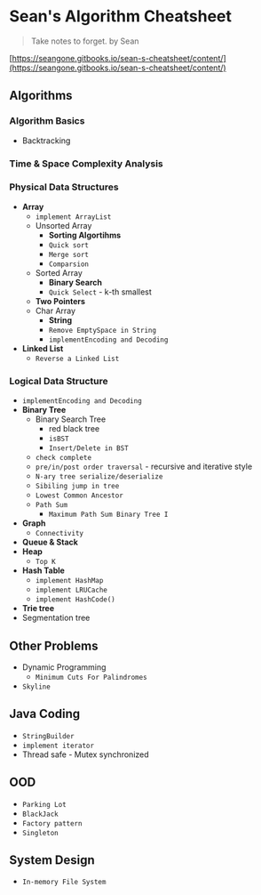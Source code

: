 <extoc></extoc>

# Sean's Algorithm Cheatsheet

> Take notes to forget.
> by Sean

[https://seangone.gitbooks.io/sean-s-cheatsheet/content/](https://seangone.gitbooks.io/sean-s-cheatsheet/content/)

## Algorithms

### Algorithm Basics

- Backtracking

### Time & Space Complexity Analysis
### Physical Data Structures

- **Array**
    - `implement ArrayList`
    - Unsorted Array
        - **Sorting Algortihms**
        - `Quick sort`
        - `Merge sort`
        - `Comparsion`
    - Sorted Array
        - **Binary Search**
        - `Quick Select` - k-th smallest
    - **Two Pointers**
    - Char Array
        - **String**
        - `Remove EmptySpace in String`
        - `implementEncoding and Decoding`
- **Linked List**
    - `Reverse a Linked List`

### Logical Data Structure

- `implementEncoding and Decoding`
- **Binary Tree**
    - Binary Search Tree
        - red black tree
        - `isBST`
        - `Insert/Delete in BST`
    - `check complete`
    - `pre/in/post order traversal` - recursive and iterative style
    - `N-ary tree serialize/deserialize`
    - `Sibiling jump in tree`
    - `Lowest Common Ancestor`
    - `Path Sum`
        - `Maximum Path Sum Binary Tree I`
- **Graph**
    - `Connectivity`
- **Queue & Stack**
- **Heap**
    - `Top K`
- **Hash Table**
    - `implement HashMap`
    - `implement LRUCache`
    - `implement HashCode()`
- **Trie tree**
- Segmentation tree

## Other Problems

- Dynamic Programming
    - `Minimum Cuts For Palindromes`
- `Skyline`

## Java Coding

- `StringBuilder`
- `implement iterator`
- Thread safe - Mutex synchronized

## OOD

- `Parking Lot`
- `BlackJack`
- `Factory pattern`
- `Singleton`

## System Design

- `In-memory File System`